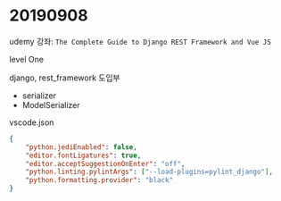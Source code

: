 # 20190908

udemy 강좌: `The Complete Guide to Django REST Framework and Vue JS`

level One

django, rest_framework 도입부

-   serializer
-   ModelSerializer

vscode.json

```json
{
    "python.jediEnabled": false,
    "editor.fontLigatures": true,
    "editor.acceptSuggestionOnEnter": "off",
    "python.linting.pylintArgs": ["--load-plugins=pylint_django"],
    "python.formatting.provider": "black"
}
```
